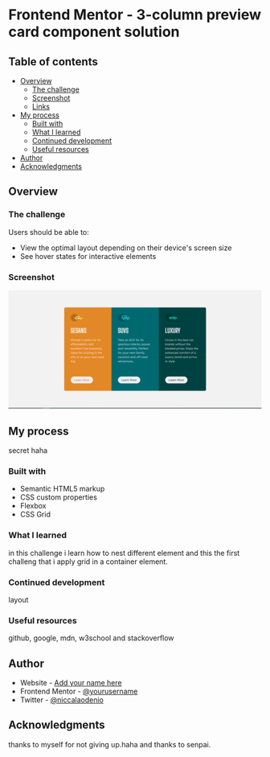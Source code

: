 # Frontend Mentor - 3-column preview card component solution
## Table of contents

- [Overview](#overview)
  - [The challenge](#the-challenge)
  - [Screenshot](#screenshot)
  - [Links](#links)
- [My process](#my-process)
  - [Built with](#built-with)
  - [What I learned](#what-i-learned)
  - [Continued development](#continued-development)
  - [Useful resources](#useful-resources)
- [Author](#author)
- [Acknowledgments](#acknowledgments)


## Overview

### The challenge

Users should be able to:

- View the optimal layout depending on their device's screen size
- See hover states for interactive elements

### Screenshot

![ss](./images/screenshot.png)


## My process
secret haha
### Built with

- Semantic HTML5 markup
- CSS custom properties
- Flexbox
- CSS Grid


### What I learned
in this challenge i learn how to nest different element and this the first challeng that i apply grid in a container element.

### Continued development
  layout

### Useful resources

github, google, mdn, w3school and stackoverflow

## Author

- Website - [Add your name here](https://www.your-site.com)
- Frontend Mentor - [@yourusername](https://www.frontendmentor.io/profile/niccalaodenio)
- Twitter - [@niccalaodenio](https://www.twitter.com/niccalaodenio)


## Acknowledgments
 thanks to myself for not giving up.haha
 and thanks to senpai. 

